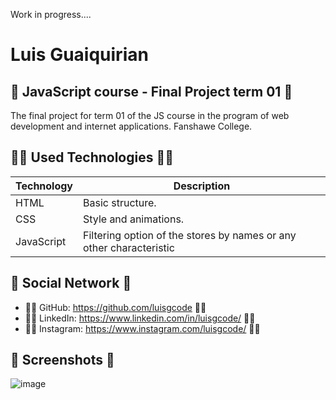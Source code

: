 Work in progress....
# Luis Guaiquirian

## 📜 JavaScript course - Final Project term 01 📜

The final project for term 01 of the JS course in the program of web development and internet applications. Fanshawe College.

## 👨‍💻 Used Technologies 👨‍💻

| Technology | Description                                                                          |
| ---------- | ------------------------------------------------------------------------------------ |
| HTML       | Basic structure.                                                                     |
| CSS        | Style and animations.                                                                |
| JavaScript | Filtering option of the stores by names or any other characteristic                        |

## 🤗 Social Network 🤗

- 🧑‍💻 GitHub: https://github.com/luisgcode 🧑‍💻
- 🧑‍💻 LinkedIn: https://www.linkedin.com/in/luisgcode/ 🧑‍💻
- 🧑‍💻 Instagram: https://www.instagram.com/luisgcode/ 🧑‍💻

## 📜 Screenshots 📜

![image](https://github.com/luisgcode/firstTermFinalProjectFanshaweJS/assets/72318958/afea40fc-75f3-4ed2-9674-ceb6c30eec2a)
